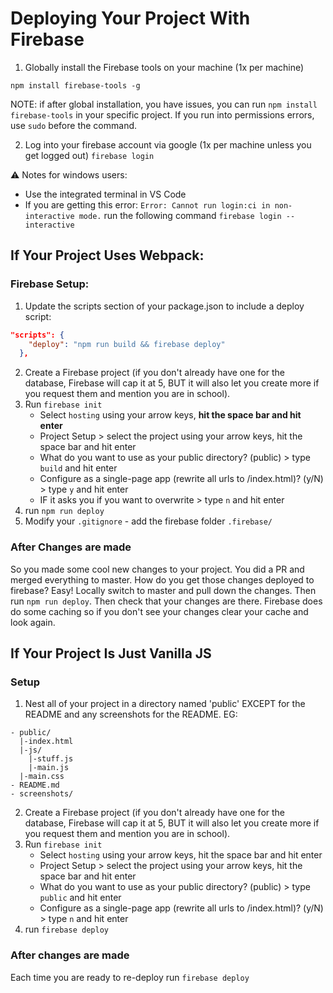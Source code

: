 # Deploying Your Project With Firebase

1.  Globally install the Firebase tools on your machine (1x per machine)

`npm install firebase-tools -g`

NOTE: if after global installation, you have issues, you can run `npm install firebase-tools` in your specific project. If you run into permissions errors, use `sudo` before the command.

2.  Log into your firebase account via google (1x per machine unless you get logged out)
`firebase login`

:warning: Notes for windows users:
* Use the integrated terminal in VS Code
* If you are getting this error: `Error: Cannot run login:ci in non-interactive mode.` run the following command `firebase login --interactive`

## If Your Project Uses Webpack:
### Firebase Setup:
1. Update the scripts section of your package.json to include a deploy script:
```json
"scripts": {
    "deploy": "npm run build && firebase deploy"
  },
```
2. Create a Firebase project (if you don't already have one for the database, Firebase will cap it at 5, BUT it will also let you create more if you request them and mention you are in school).
3. Run `firebase init`
    * Select `hosting` using your arrow keys, **hit the space bar and hit enter**
    * Project Setup > select the project using your arrow keys, hit the space bar and hit enter
    * What do you want to use as your public directory? (public) > type `build` and hit enter
    * Configure as a single-page app (rewrite all urls to /index.html)? (y/N) > type `y` and hit enter
    * IF it asks you if you want to overwrite > type `n` and hit enter
4. run `npm run deploy`
5. Modify your `.gitignore` - add the firebase folder `.firebase/`

### After Changes are made
So you made some cool new changes to your project.  You did a PR and merged everything to master.  How do you get those changes deployed to firebase?  Easy!  Locally switch to master and pull down the changes.  Then run `npm run deploy`.  Then check that your changes are there.  Firebase does do some caching so if you don't see your changes clear your cache and look again.

## If Your Project Is Just Vanilla JS
### Setup
1.  Nest all of your project in a directory named 'public' EXCEPT for the README and any screenshots for the README. EG:
```
- public/
  |-index.html
  |-js/
    |-stuff.js
    |-main.js
  |-main.css
- README.md
- screenshots/
```
2. Create a Firebase project (if you don't already have one for the database, Firebase will cap it at 5, BUT it will also let you create more if you request them and mention you are in school).
3. Run `firebase init`
    * Select `hosting` using your arrow keys, hit the space bar and hit enter
    * Project Setup > select the project using your arrow keys, hit the space bar and hit enter
    * What do you want to use as your public directory? (public) > type `public` and hit enter
    * Configure as a single-page app (rewrite all urls to /index.html)? (y/N) > type `n` and hit enter
4. run `firebase deploy`

### After changes are made
Each time you are ready to re-deploy run `firebase deploy`

